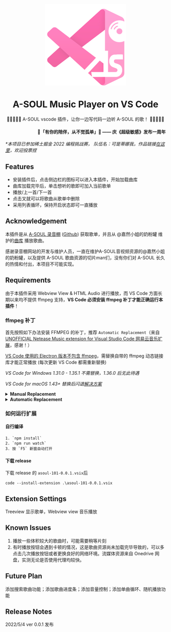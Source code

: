 <div align="center"> 


<img src="https://raw.githubusercontent.com/karumo10/asoul-101/main/assets/ext-logo.png" alt="icon" width="256px">

# A-SOUL Music Player on VS Code




🍦🍬🥣🐺✨ A-SOUL vscode 插件，让你一边写代码一边听 A-SOUL 的歌！ 🍦🍬🥣🐺✨


</div>

<div align="right"> 

#### 🎵「有你的陪伴，从不觉孤单」🎵 —— 庆《超级敏感》发布一周年

</div>

*\*本项目已参加稀土掘金 2022 编程挑战赛， 队伍名：可是蒂娜我，作品链接[在这里](https://hackathon2022.juejin.cn/#/works/detail?unique=YfGUyQ0sUy_Cljd7BlL98g)，欢迎投票捏*
## Features

+ 安装插件后，点击侧边栏的图标可以进入本插件，开始加载曲库
+ 曲库加载完毕后，单击想听的歌即可加入当前歌单
+ 播放/上一首/下一首
+ 点击叉就可以将歌曲从歌单中删除
+ 采用列表循环，保持开启状态即可一直播放

## Acknowledgement
本插件是从 [A-SOUL 录音棚](studio.asf.ink) ([Github](https://github.com/chobitsnerv/lite-web-studio/tree/a-soul)) 获取歌单，并且从 @嘉然小姐的奶粉罐 维护的[曲库](https://as-archive-load-balance.kzmidc.workers.dev/Normalized%20Audio%20New/) 播放歌曲。

感谢录音棚网站的开发与维护人员，一直在维护A-SOUL音视频资源的@嘉然小姐的奶粉罐，以及提供 A-SOUL 歌曲资源的切片man们，没有你们对 A-SOUL 长久的热情和付出，本项目不可能实现。


## Requirements

由于本插件采用 Webview View & HTML Audio 进行播放，而 VS Code 方面长期以来均不提供 ffmpeg 支持，**VS Code 必须安装 ffmpeg 补丁才能正确运行本插件**！

### ffmpeg 补丁
首先按照如下办法安装 FFMPEG 的补丁，推荐 `Automatic Replacement`（来自[UNOFFICIAL Netease Music extension for Visual Studio Code 网易云音乐扩展](https://github.com/nondanee/vsc-netease-music)，感谢！）

[VS Code 使用的 Electron 版本不包含 ffmpeg](https://stackoverflow.com/a/51735036)，需替换自带的 ffmpeg 动态链接库才能正常播放 (每次更新 VS Code 都需重新替换)

*VS Code for Windows 1.31.0 - 1.35.1 不需替换，1.36.0 后无此待遇*

*VS Code for macOS 1.43+ 替换后闪退[解决方案](https://github.com/nondanee/vsc-netease-music/issues/86#issuecomment-786546931)*

<details><summary>
<b>Manual Replacement</b>
</summary>

通过 VS Code 版本在 `https://raw.githubusercontent.com/Microsoft/vscode/%version%/.yarnrc` 查看其使用的 Electron 版本，并于 `https://github.com/electron/electron/releases/tag/%version%` 下载对应的 **Electron 完整版本**进行替换

#### Windows
下载 **electron-%version%-win32-%arch%.zip**

替换 `./ffmpeg.dll`

#### macOS
下载 **electron-%version%-darwin-x64.zip**

替换 `./Electron.app/Contents/Frameworks/Electron\ Framework.framework/Libraries/libffmpeg.dylib`

#### Linux
下载 **electron-%version%-linux-%arch%.zip**

替换 `./libffmpeg.so`

</details>

<details><summary>
<b>Automatic Replacement</b>
</summary>

使用 Python 脚本替换 (使用[淘宝 Electron 镜像](https://npm.taobao.org/mirrors/electron/)，兼容 Python 2/3，绝大部分发行版自带环境)

**默认安装位置下 Linux 和 Windows 需要以管理员身份运行，macOS 不需要**

#### Windows Powershell

```powershell
Invoke-RestMethod https://gist.githubusercontent.com/nondanee/f157bbbccecfe29e48d87273cd02e213/raw | python
```

#### Unix Shell

```
curl https://gist.githubusercontent.com/nondanee/f157bbbccecfe29e48d87273cd02e213/raw | python
```

如果 VS Code 使用默认配置安装，脚本会自动寻找并替换，若自定义了安装位置，请自行修改 [installation](https://gist.github.com/nondanee/f157bbbccecfe29e48d87273cd02e213#file-helper-py-L20)

</details>


### 如何运行扩展
#### 自行编译
```
1. `npm install`
2. `npm run watch`
3. 按 `F5` 新窗自动打开
```

#### 下载 release
下载 release 的 `asoul-101-0.0.1.vsix`后
```
code --install-extension .\asoul-101-0.0.1.vsix
```

## Extension Settings

Treeview 显示歌单，Webview view 音乐播放

## Known Issues

1. 播放一些体积较大的歌曲时，可能需要稍等片刻
2. 有时播放按钮会遇到卡顿的情况，这是歌曲资源尚未加载完毕导致的，可以多点击几次播放按钮或者更换良好的网络环境。流媒体资源来自 Onedrive 网盘，实测无论是否使用代理均较快。

## Future Plan

添加搜索歌曲功能；添加歌曲进度条；添加音量控制；添加单曲循环、随机播放功能

## Release Notes

2022/5/4 ver 0.0.1 发布
